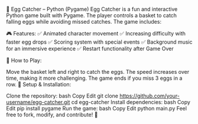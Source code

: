 🥚 Egg Catcher – Python (Pygame)
Egg Catcher is a fun and interactive Python game built with Pygame. The player controls a basket to catch falling eggs while avoiding missed catches. The game includes:

🎮 Features:
✅ Animated character movement
✅ Increasing difficulty with faster egg drops
✅ Scoring system with special events
✅ Background music for an immersive experience
✅ Restart functionality after Game Over

📌 How to Play:

Move the basket left and right to catch the eggs.
The speed increases over time, making it more challenging.
The game ends if you miss 3 eggs in a row.
🔧 Setup & Installation:

Clone the repository:
bash
Copy
Edit
git clone https://github.com/your-username/egg-catcher.git
cd egg-catcher
Install dependencies:
bash
Copy
Edit
pip install pygame
Run the game:
bash
Copy
Edit
python main.py
Feel free to fork, modify, and contribute! 🚀
